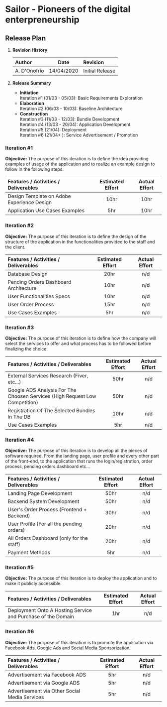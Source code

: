 # Sailor - Pioneers of the digital enterpreneurship
## Release Plan

1. **Revision History**

    | Author       |      Date      |     Revision     |
    |:-------------|:--------------:|:-----------------|
    | A. D'Onofrio | 14/04/2020     |  Initial Release |

2. **Release Summary**
    * **Initiation**  
        Iteration #1 (01/03 - 05/03): Basic Requirements Exploration
    * **Elaboration**  
        Iteration #2 (06/03 - 10/03): Baseline Architecture 
    * **Construction**  
        Iteration #3 (11/03 - 12/03): Bundle Development  
        Iteration #4 (13/03 - 20/04): Application Development  
        Iteration #5 (21/04): Deployment  
        Iteration #6 (21/04+ ): Service Advertisement / Promotion 

### Iteration #1

**Objective:** The purpose of this iteration is to define the idea providing examples of usage of the application and to realize an example design to follow in the following steps.

| Features / Activities / Deliverables       | Estimated Effort | Actual Effort |
|:-------------------------------------------|:----------------:|:-------------:|
| Design Template on Adobe Experience Design |      10hr        |      10hr     |
| Application Use Cases Examples             |       5hr        |      10hr     |

### Iteration #2

**Objective:** The purpose of this iteration is to define the design of the structure of the application in the functionalities provided to the staff and the client.

| Features / Activities / Deliverables       | Estimated Effort | Actual Effort |
|:-------------------------------------------|:----------------:|:-------------:|
| Database Design                            |      20hr        |      n/d      |
| Pending Orders Dashboard Architecture      |      10hr        |      n/d      |
| User Functionalities Specs                 |      10hr        |      n/d      |
| User Order Process                         |      15hr        |      n/d      |
| Use Cases Examples                         |       5hr        |      n/d      |

### Iteration #3

**Objective:** The purpose of this iteration is to define how the company will select the services to offer and what process has to be followed before finalizing the choice.

| Features / Activities / Deliverables                                           | Estimated Effort | Actual Effort |
|:-------------------------------------------------------------------------------|:----------------:|:-------------:|
| External Services Research (Fiver, etc...)                                     |      50hr        |      n/d      |
| Google ADS Analysis For The Choosen Services   (High Request Low Competition)  |      50hr        |      n/d      |
| Registration Of The Selected Bundles In The DB                                 |      10hr        |      n/d      |
| Use Cases Examples                                                             |       5hr        |      n/d      |

### Iteration #4

**Objective:** The purpose of this iteration is to develop all the pieces of software required. From the landing page, user profile and every other part of the front-end, to the application that runs the login/registration, order process, pending orders dashboard etc...

| Features / Activities / Deliverables       | Estimated Effort | Actual Effort |
|:-------------------------------------------|:----------------:|:-------------:|
| Landing Page Development                   |      50hr        |      n/d      |
| Backend System Development                 |      50hr        |      n/d      |
| User's Order Process (Frontend + Backend)  |      30hr        |      n/d      |
| User Profile (For all the pending orders)  |      20hr        |      n/d      |
| All Orders Dashboard (only for the staff)  |      20hr        |      n/d      |
| Payment Methods                            |       5hr        |      n/d      |

### Iteration #5

**Objective:** The purpose of this iteration is to deploy the application and to make it publicly accessible.

| Features / Activities / Deliverables                         | Estimated Effort | Actual Effort |
|:-------------------------------------------------------------|:----------------:|:-------------:|
| Deployment Onto A Hosting Service and Purchase of the Domain |       1hr        |      n/d      |

### Iteration #6

**Objective:** The purpose of this iteration is to promote the application via Facebook Ads, Google Ads and Social Media Sponsorization.

| Features / Activities / Deliverables            | Estimated Effort | Actual Effort |
|:------------------------------------------------|:----------------:|:-------------:|
| Advertisement via Facebook ADS                  |       5hr        |      n/d      |
| Advertisement via Google ADS                    |       5hr        |      n/d      |
| Advertisement via Other Social Media Services   |       5hr        |      n/d      |
